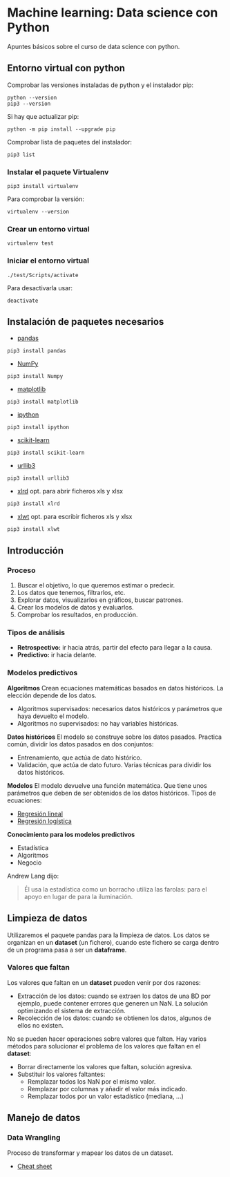 # Machine learning: Data science con Python
Apuntes básicos sobre el curso de data science con python.
## Entorno virtual con python
Comprobar las versiones instaladas de python y el instalador pip:
```
python --version
pip3 --version
```
Si hay que actualizar pip:
```
python -m pip install --upgrade pip
```
Comprobar lista de paquetes del instalador:
```
pip3 list
```
### Instalar el paquete Virtualenv
```
pip3 install virtualenv
```
Para comprobar la versión:
```
virtualenv --version
```
### Crear un entorno virtual
```
virtualenv test
```
### Iniciar el entorno virtual
```
./test/Scripts/activate
```
Para desactivarla usar:
```
deactivate
```
## Instalación de paquetes necesarios
- [pandas](https://pandas.pydata.org/docs/index.html)
```
pip3 install pandas
```
- [NumPy](https://numpy.org/)
```
pip3 install Numpy
```
- [matplotlib](https://matplotlib.org/)
```
pip3 install matplotlib
```
- [ipython](https://ipython.org/index.html)
```
pip3 install ipython
```
- [scikit-learn](https://scikit-learn.org/stable/)
```
pip3 install scikit-learn
```
- [urllib3](https://pypi.org/project/urllib3/)
```
pip3 install urllib3
```
- [xlrd](https://xlrd.readthedocs.io/en/latest/) opt. para abrir ficheros xls y xlsx
```
pip3 install xlrd
```
- [xlwt](https://xlwt.readthedocs.io/en/latest/) opt. para escribir ficheros xls y xlsx
```
pip3 install xlwt
```
## Introducción
### Proceso
1. Buscar el objetivo, lo que queremos estimar o predecir.
2. Los datos que tenemos, filtrarlos, etc.
3. Explorar datos, visualizarlos en gráficos, buscar patrones.
4. Crear los modelos de datos y evaluarlos.
5. Comprobar los resultados, en producción.
### Tipos de análisis
- **Retrospectivo:** ir hacia atrás, partir del efecto para llegar a la causa.
- **Predictivo:** ir hacia delante.
### Modelos predictivos
**Algoritmos**
Crean ecuaciones matemáticas basados en datos históricos. La elección depende de los datos.
- Algoritmos supervisados: necesarios datos históricos y parámetros que haya devuelto el modelo.
- Algoritmos no supervisados: no hay variables históricas.

**Datos históricos**
El modelo se construye sobre los datos pasados. Practica común, dividir los datos pasados en dos conjuntos:
- Entrenamiento, que actúa de dato histórico.
- Validación, que actúa de dato futuro.
Varias técnicas para dividir los datos históricos.

**Modelos**
El modelo devuelve una función matemática. Que tiene unos parámetros que deben de ser obtenidos de los datos históricos.
Tipos de ecuaciones:
- [Regresión lineal](https://es.wikipedia.org/wiki/Regresi%C3%B3n_lineal)
- [Regresión logística](https://es.wikipedia.org/wiki/Regresi%C3%B3n_log%C3%ADstica)

**Conocimiento para los modelos predictivos**
- Estadística
- Algoritmos
- Negocio

Andrew Lang dijo:
> Él usa la estadística como un borracho utiliza las farolas: para el apoyo en lugar de para la iluminación.
## Limpieza de datos
Utilizaremos el paquete pandas para la limpieza de datos. Los datos se organizan en un **dataset** (un fichero), cuando este fichero se carga dentro de un programa pasa a ser un **dataframe**.
### Valores que faltan
Los valores que faltan en un **dataset** pueden venir por dos razones:
- Extracción de los datos: cuando se extraen los datos de una BD por ejemplo, puede contener errores que generen un NaN. La solución optimizando el sistema de extracción.
- Recolección de los datos: cuando se obtienen los datos, algunos de ellos no existen.

No se pueden hacer operaciones sobre valores que falten. Hay varios métodos para solucionar el problema de los valores que faltan en el **dataset**:
- Borrar directamente los valores que faltan, solución agresiva.
- Substituir los valores faltantes:
  - Remplazar todos los NaN por el mismo valor.
  - Remplazar por columnas y añadir el valor más indicado.
  - Remplazar todos por un valor estadístico (mediana, ...)

## Manejo de datos
### Data Wrangling
Proceso de transformar y mapear los datos de un dataset.
- [Cheat sheet](https://pandas.pydata.org/Pandas_Cheat_Sheet.pdf)